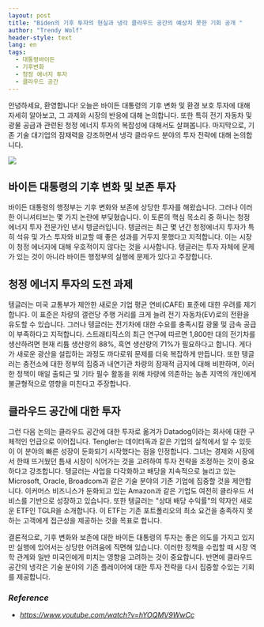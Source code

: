 ```yaml
---
layout: post
title: "Biden의 기후 투자의 현실과 냉각 클라우드 공간의 예상치 못한 기회 공개 "
author: "Trendy Wolf"
header-style: text
lang: en
tags:
  - 대통령바이든
  - 기후변화
  - 청정 에너지 투자
  - 클라우드 공간
---
```


안녕하세요, 환영합니다! 오늘은 바이든 대통령의 기후 변화 및 환경 보호 투자에 대해 자세히 알아보고, 그 과제와 시장의 반응에 대해 논의합니다. 또한 특히 전기 자동차 및 광물 공급과 관련된 청정 에너지 투자의 복잡성에 대해서도 살펴봅니다. 마지막으로, 기존 기술 대기업의 잠재력을 강조하면서 냉각 클라우드 분야의 투자 전략에 대해 논의합니다. 

<img
    src="https://i.ytimg.com/vi/hYOQMV9WwCc/hqdefault.jpg"
/>






## 바이든 대통령의 기후 변화 및 보존 투자

바이든 대통령의 행정부는 기후 변화와 보존에 상당한 투자를 해왔습니다. 그러나 이러한 이니셔티브는 몇 가지 논란에 부딪혔습니다. 이 토론의 핵심 목소리 중 하나는 청정 에너지 투자 전문가인 낸시 텡글러입니다. 텡글러는 최근 몇 년간 청정에너지 투자가 특히 석유 및 가스 투자와 비교할 때 좋은 성과를 거두지 못했다고 지적합니다. 이는 시장이 청정 에너지에 대해 우호적이지 않다는 것을 시사합니다. 텡글러는 투자 자체에 문제가 있는 것이 아니라 바이든 행정부의 실행에 문제가 있다고 주장합니다. 



## 청정 에너지 투자의 도전 과제

텡글러는 미국 교통부가 제안한 새로운 기업 평균 연비(CAFE) 표준에 대한 우려를 제기합니다. 이 표준은 차량의 갤런당 주행 거리를 크게 늘려 전기 자동차(EV)로의 전환을 유도할 수 있습니다. 그러나 텡글러는 전기차에 대한 수요를 충족시킬 광물 및 금속 공급이 부족하다고 지적합니다. 스트래티직스의 최근 연구에 따르면 1,800만 대의 전기차를 생산하려면 현재 리튬 생산량의 88%, 흑연 생산량의 71%가 필요하다고 합니다. 게다가 새로운 광산을 설립하는 과정도 까다로워 문제를 더욱 복잡하게 만듭니다. 또한 텡글러는 충전소에 대한 정부의 집중과 내연기관 차량의 잠재적 금지에 대해 비판하며, 이러한 정책이 매일 출퇴근 및 기타 필수 활동을 위해 차량에 의존하는 농촌 지역의 개인에게 불균형적으로 영향을 미친다고 주장합니다. 



## 클라우드 공간에 대한 투자

그런 다음 논의는 클라우드 공간에 대한 투자로 옮겨가 Datadog이라는 회사에 대한 구체적인 언급으로 이어집니다. Tengler는 데이터독과 같은 기업의 실적에서 알 수 있듯이 이 분야의 빠른 성장이 둔화되기 시작했다는 점을 인정합니다. 그녀는 경제와 시장에서 한때 뜨거웠던 틈새 시장이 식어가는 것을 고려하여 투자 전략을 조정하는 것이 중요하다고 강조합니다. 텡글러는 사업을 다각화하고 배당을 지속적으로 늘리고 있는 Microsoft, Oracle, Broadcom과 같은 기술 분야의 기존 기업에 집중할 것을 제안합니다. 이커머스 비즈니스가 둔화되고 있는 Amazon과 같은 기업도 여전히 클라우드 서비스를 기반으로 성장하고 있습니다. 또한 텡글러는 "상대 배당 수익률"의 약자인 새로운 ETF인 TGLR을 소개합니다. 이 ETF는 기존 포트폴리오의 최소 요건을 충족하지 못하는 고객에게 접근성을 제공하는 것을 목표로 합니다.

결론적으로, 기후 변화와 보존에 대한 바이든 대통령의 투자는 좋은 의도를 가지고 있지만 실행에 있어서는 상당한 어려움에 직면해 있습니다. 이러한 정책을 수립할 때 시장 역학 관계와 일반 미국인에게 미치는 영향을 고려하는 것이 중요합니다. 반면에 클라우드 공간의 냉각은 기술 분야의 기존 플레이어에 대한 투자 전략을 다시 집중할 수있는 기회를 제공합니다. 


### _Reference_
- _https://www.youtube.com/watch?v=hYOQMV9WwCc_

